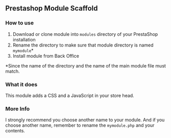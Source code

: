 ## Prestashop Module Scaffold
 
### How to use

 1. Download or clone module into `modules` directory of your PrestaShop installation
 2. Rename the directory to make sure that module directory is named `mymodule`*
 3. Install module from Back Office

*Since the name of the directory and the name of the main module file must match.

### What it does

This module adds a CSS and a JavaScript in your store head.


### More Info 

I strongly recommend you choose another name to your module. And if you choose another name, remember to rename the `mymodule.php` and your contents. 
